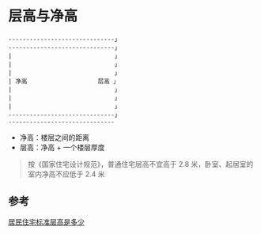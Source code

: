 # 层高与净高

```
------------------------------」
------------------------------」
|                             」
|                             」
|                             」
| 净高                    层高 」
|                             」
|                             」
|                             」
------------------------------」
------------------------------
```

- 净高：楼层之间的距离
- 层高：净高 + 一个楼层厚度

> 按《国家住宅设计规范》，普通住宅层高不宜高于 2.8 米，卧室、起居室的室内净高不应低于 2.4 米

## 参考

[居民住宅标准层高是多少](https://zhidao.baidu.com/question/330791854.html)
